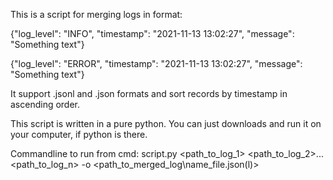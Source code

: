 This is a script for merging logs in format:

{"log_level": "INFO", "timestamp": "2021-11-13 13:02:27", "message": "Something text"}

{"log_level": "ERROR", "timestamp": "2021-11-13 13:02:27", "message": "Something text"}

It support .jsonl and .json formats and sort records by timestamp in ascending order.

This script is written in a pure python. You can just downloads and run it on your computer, if python is there.

Commandline to run from cmd: script.py <path_to_log_1> <path_to_log_2>...<path_to_log_n> -o <path_to_merged_log\name_file.json(l)>

